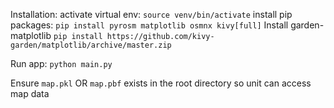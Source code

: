 Installation: 
activate virtual env: `source venv/bin/activate`
install pip packages: `pip install pyrosm matplotlib osmnx kivy[full]`
Install garden-matplotlib `pip install https://github.com/kivy-garden/matplotlib/archive/master.zip`

Run app: `python main.py`

Ensure `map.pkl` OR `map.pbf` exists in the root directory so unit can access map data

